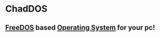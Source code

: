 # ChadDOS
## [FreeDOS](https://github.com/FDOS) based [Operating System](https://en.wikipedia.org/wiki/Operating_system) for your pc!
